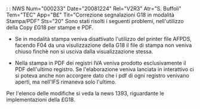  :  : NWS Num="000233" Date="20081224" Rel="V2R3" Atr="S. Buffoli" Tem="TEC" App="B£" Tit="Correzione segnalazioni G18 in modalità Stampa/PDF" Sts="20"
Sono stati risolti i seguenti problemi, nell'utilizzo della Copy £G18 per stampe e PDF.

- Se in modalità stampa veniva disattivato l'utilizzo del printer file AFPDS, facendo F04 da una
visulizzazione della G18 il file di stampa non veniva chiuso finchè non si usciva dalla visualizzazione stessa.

- Nella stampa in PDF dei registri IVA veniva prodotto esclusivamente il PDF dell'ultimo registro.
Se l'elaborazione veniva lanciata in interattivo ci si poteva anche non accorgere dato che i pdf di ogni registro venivano aperti, ma nell'IFS rimaneva solo l'ultimo.

Per l'elenco delle modifiche si veda la news 1393, riguardante le implementazioni della £G18.
